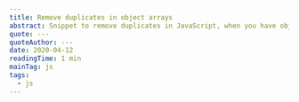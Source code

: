 ```yaml
---
title: Remove duplicates in object arrays
abstract: Snippet to remove duplicates in JavaScript, when you have objects with multiple arrays inside it.
quote: ---
quoteAuthor: ---
date: 2020-04-12
readingTime: 1 min
mainTag: js
tags:
  - js
---
```


<script src='https://gitlab.com/snippets/1965677.js'></script>
